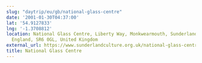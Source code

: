 ```yaml
---
slug: "daytrip/eu/gb/national-glass-centre"
date: '2001-01-30T04:37:00'
lat: '54.9127833'
lng: '-1.3708812'
location: National Glass Centre, Liberty Way, Monkwearmouth, Sunderland, North East,
  England, SR6 0GL, United Kingdom
external_url: https://www.sunderlandculture.org.uk/national-glass-centre/
title: National Glass Centre
---
```



